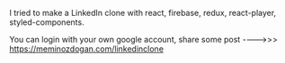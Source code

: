 I tried to make a LinkedIn clone with react, firebase, redux, react-player, styled-components.

You can login with your own google account, share some post ---->>> https://meminozdogan.com/linkedinclone
